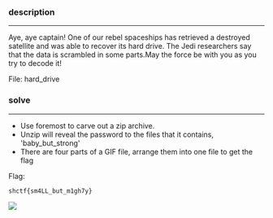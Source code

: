 ### description 
---
Aye, aye captain! One of our rebel spaceships has retrieved a destroyed satellite and was able to recover its hard drive. The Jedi researchers say that the data is scrambled in some parts.May the force be with you as you try to decode it!

File: hard_drive

### solve
---
* Use foremost to carve out a zip archive.
* Unzip will reveal the password to the files that it contains, 'baby_but_strong'
* There are four parts of a GIF file, arrange them into one file to get the flag

Flag: 
```
shctf{sm4LL_but_m1gh7y}
```
![](../_images/out.gif)